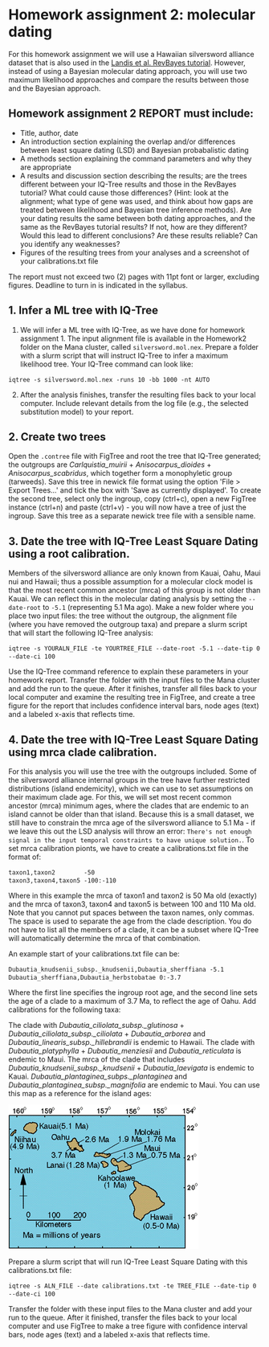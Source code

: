 # Homework assignment 2: molecular dating

For this homework assignment we will use a Hawaiian silversword alliance dataset that is also used in the [Landis et al. RevBayes tutorial](https://revbayes.github.io/tutorials/biogeo/biogeo_dating.html). However, instead of using a Bayesian molecular dating approach, you will use two maximum likelihood approaches and compare the results between those and the Bayesian approach.


## Homework assignment 2 REPORT must include:
- Title, author, date
- An introduction section explaining the overlap and/or differences between least square dating (LSD) and Bayesian probabalistic dating
- A methods section explaining the command parameters and why they are appropriate
- A results and discussion section describing the results; are the trees different between your IQ-Tree results and those in the RevBayes tutorial? What could cause those differences? (Hint: look at the alignment; what type of gene was used, and think about how gaps are treated between likelihood and Bayesian tree inference methods). Are your dating results the same between both dating approaches, and the same as the RevBayes tutorial results? If not, how are they different? Would this lead to different conclusions? Are these results reliable? Can you identify any weaknesses?
- Figures of the resulting trees from your analyses and a screenshot of your calibrations.txt file

The report must not exceed two (2) pages with 11pt font or larger, excluding figures. Deadline to turn in is indicated in the syllabus.

## 1. Infer a ML tree with IQ-Tree

1. We will infer a ML tree with IQ-Tree, as we have done for homework assignment 1. The input alignment file is available in the Homework2 folder on the Mana cluster, called ```silversword.mol.nex```. Prepare a folder with a slurm script that will instruct IQ-Tree to infer a maximum likelihood tree. Your IQ-Tree command can look like:

```
iqtree -s silversword.mol.nex -runs 10 -bb 1000 -nt AUTO
```

2. After the analysis finishes, transfer the resulting files back to your local computer. Include relevant details from the log file (e.g., the selected substitution model) to your report.

## 2. Create two trees

Open the ```.contree``` file with FigTree and root the tree that IQ-Tree generated; the outgroups are <i>Carlquistia_muirii</i> + <i>Anisocarpus_dioides</i> + <i>Anisocarpus_scabridus</i>, which together form a monophyletic group (tarweeds). Save this tree in newick file format using the option 'File > Export Trees...' and tick the box with 'Save as currently displayed'. To create the second tree, select only the ingroup, copy (ctrl+c), open a new FigTree instance (ctrl+n) and paste (ctrl+v) - you will now have a tree of just the ingroup. Save this tree as a separate newick tree file with a sensible name.

## 3. Date the tree with IQ-Tree Least Square Dating using a root calibration.

Members of the silversword alliance are only known from Kauai, Oahu, Maui nui and Hawaii; thus a possible assumption for a molecular clock model is that the most recent common ancestor (mrca) of this group is not older than Kauai. We can reflect this in the molecular dating analysis by setting the ```--date-root``` to ```-5.1``` (representing 5.1 Ma ago). Make a new folder where you place two input files: the tree without the outgroup, the alignment file (where you have removed the outgroup taxa) and prepare a slurm script that will start the following IQ-Tree analysis:

```
iqtree -s YOURALN_FILE -te YOURTREE_FILE --date-root -5.1 --date-tip 0 --date-ci 100
```

Use the IQ-Tree command reference to explain these parameters in your homework report. Transfer the folder with the input files to the Mana cluster and add the run to the queue. After it finishes, transfer all files back to your local computer and examine the resulting tree in FigTree, and create a tree figure for the report that includes confidence interval bars, node ages (text) and a labeled x-axis that reflects time.


## 4. Date the tree with IQ-Tree Least Square Dating using mrca clade calibration.

For this analysis you will use the tree with the outgroups included. Some of the silversword alliance internal groups in the tree have further restricted distributions (island endemicity), which we can use to set assumptions on their maximum clade age. For this, we will set most recent common ancestor (mrca) minimum ages, where the clades that are endemic to an island cannot be older than that island. Because this is a small dataset, we still have to constrain the mrca age of the silversword alliance to 5.1 Ma - if we leave this out the LSD analysis will throw an error: ```There's not enough signal in the input temporal constraints to have unique solution.```. To set mrca calibration pionts, we have to create a calibrations.txt file in the format of:


```
taxon1,taxon2        -50
taxon3,taxon4,taxon5 -100:-110
```


Where in this example the mrca of taxon1 and taxon2 is 50 Ma old (exactly) and the mrca of taxon3, taxon4 and taxon5 is between 100 and 110 Ma old. Note that you cannot put spaces between the taxon names, only commas. The space is used to separate the age from the clade description. You do not have to list all the members of a clade, it can be a subset where IQ-Tree will automatically determine the mrca of that combination.

An example start of your calibrations.txt file can be:

```
Dubautia_knudsenii_subsp._knudsenii,Dubautia_sherffiana -5.1
Dubautia_sherffiana,Dubautia_herbstobatae 0:-3.7
```

Where the first line specifies the ingroup root age, and the second line sets the age of a clade to a maximum of 3.7 Ma, to reflect the age of Oahu. Add calibrations for the following taxa:

The clade with <i>Dubautia_ciliolata_subsp._glutinosa</i> + <i>Dubautia_ciliolata_subsp._ciliolata</i> + <i>Dubautia_arborea</i> and <i>Dubautia_linearis_subsp._hillebrandii</i> is endemic to Hawaii. The clade with <i>Dubautia_platyphylla</i> + <i>Dubautia_menziesii</i> and <i>Dubautia_reticulata</i> is endemic to Maui. The mrca of the clade that includes <i>Dubautia_knudsenii_subsp._knudsenii</i> + <i>Dubautia_laevigata</i> is endemic to Kauai. <i>Dubautia_plantaginea_subps._plantaginea</i> and <i>Dubautia_plantaginea_subsp._magnifolia</i> are endemic to Maui. You can use this map as a reference for the island ages:

![Hawaii island ages](hawaiiages.gif)

Prepare a slurm script that will run IQ-Tree Least Square Dating with this calibrations.txt file:

```
iqtree -s ALN_FILE --date calibrations.txt -te TREE_FILE --date-tip 0 --date-ci 100
```

Transfer the folder with these input files to the Mana cluster and add your run to the queue. After it finished, transfer the files back to your local computer and use FigTree to make a tree figure with confidence interval bars, node ages (text) and a labeled x-axis that reflects time.
